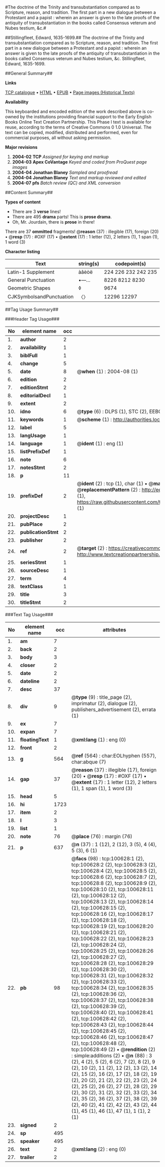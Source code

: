 #The doctrine of the Trinity and transubstantiation compared as to Scripture, reason, and tradition. The first part in a new dialogue between a Protestant and a papist : wherein an answer is given to the late proofs of the antiquity of transubstantiation in the books called Consensus veterum and Nubes testium, &c.#

##Stillingfleet, Edward, 1635-1699.##
The doctrine of the Trinity and transubstantiation compared as to Scripture, reason, and tradition. The first part in a new dialogue between a Protestant and a papist : wherein an answer is given to the late proofs of the antiquity of transubstantiation in the books called Consensus veterum and Nubes testium, &c.
Stillingfleet, Edward, 1635-1699.

##General Summary##

**Links**

[TCP catalogue](http://www.ota.ox.ac.uk/tcp/)  • 
[HTML](http://tei.it.ox.ac.uk/tcp/Texts-HTML/free/A61/A61550.html)  • 
[EPUB](http://tei.it.ox.ac.uk/tcp/Texts-EPUB/free/A61/A61550.epub) • 
[Page images (Historical Texts)](https://data.historicaltexts.jisc.ac.uk/view?pubId=eebo-13589094e&pageId=eebo-13589094e-100628-1)

**Availability**

This keyboarded and encoded edition of the
	       work described above is co-owned by the institutions
	       providing financial support to the Early English Books
	       Online Text Creation Partnership. This Phase I text is
	       available for reuse, according to the terms of Creative
	       Commons 0 1.0 Universal. The text can be copied,
	       modified, distributed and performed, even for
	       commercial purposes, all without asking permission.

**Major revisions**

1. __2004-02__ __TCP__ *Assigned for keying and markup*
1. __2004-03__ __Apex CoVantage__ *Keyed and coded from ProQuest page images*
1. __2004-04__ __Jonathan Blaney__ *Sampled and proofread*
1. __2004-04__ __Jonathan Blaney__ *Text and markup reviewed and edited*
1. __2004-07__ __pfs__ *Batch review (QC) and XML conversion*

##Content Summary##

**Types of content**

  * There are 3 **verse** lines!
  * There are 495 **drama** parts! This is **prose drama**.
  * Oh, Mr. Jourdain, there is **prose** in there!

There are 37 **ommitted** fragments! 
 @__reason__ (37) : illegible (17), foreign (20)  •  @__resp__ (17) : #OXF (17)  •  @__extent__ (17) : 1 letter (12), 2 letters (1), 1 span (1), 1 word (3)

**Character listing**


|Text|string(s)|codepoint(s)|
|---|---|---|
|Latin-1 Supplement|àâèòë|224 226 232 242 235|
|General Punctuation|•—…|8226 8212 8230|
|Geometric Shapes|◊|9674|
|CJKSymbolsandPunctuation|〈〉|12296 12297|

##Tag Usage Summary##

###Header Tag Usage###

|No|element name|occ|attributes|
|---|---|---|---|
|1.|__author__|2||
|2.|__availability__|1||
|3.|__biblFull__|1||
|4.|__change__|5||
|5.|__date__|8| @__when__ (1) : 2004-08 (1)|
|6.|__edition__|2||
|7.|__editionStmt__|2||
|8.|__editorialDecl__|1||
|9.|__extent__|2||
|10.|__idno__|6| @__type__ (6) : DLPS (1), STC (2), EEBO-CITATION (1), OCLC (1), VID (1)|
|11.|__keywords__|1| @__scheme__ (1) : http://authorities.loc.gov/ (1)|
|12.|__label__|5||
|13.|__langUsage__|1||
|14.|__language__|1| @__ident__ (1) : eng (1)|
|15.|__listPrefixDef__|1||
|16.|__note__|6||
|17.|__notesStmt__|2||
|18.|__p__|11||
|19.|__prefixDef__|2| @__ident__ (2) : tcp (1), char (1)  •  @__matchPattern__ (2) : ([0-9\-]+):([0-9IVX]+) (1), (.+) (1)  •  @__replacementPattern__ (2) : http://eebo.chadwyck.com/downloadtiff?vid=$1&page=$2 (1), https://raw.githubusercontent.com/textcreationpartnership/Texts/master/tcpchars.xml#$1 (1)|
|20.|__projectDesc__|1||
|21.|__pubPlace__|2||
|22.|__publicationStmt__|2||
|23.|__publisher__|2||
|24.|__ref__|2| @__target__ (2) : https://creativecommons.org/publicdomain/zero/1.0/ (1), http://www.textcreationpartnership.org/docs/. (1)|
|25.|__seriesStmt__|1||
|26.|__sourceDesc__|1||
|27.|__term__|4||
|28.|__textClass__|1||
|29.|__title__|3||
|30.|__titleStmt__|2||


###Text Tag Usage###

|No|element name|occ|attributes|
|---|---|---|---|
|1.|__am__|7||
|2.|__back__|2||
|3.|__body__|3||
|4.|__closer__|2||
|5.|__date__|2||
|6.|__dateline__|2||
|7.|__desc__|37||
|8.|__div__|9| @__type__ (9) : title_page (2), imprimatur (2), dialogue (2), publishers_advertisement (2), errata (1)|
|9.|__ex__|7||
|10.|__expan__|7||
|11.|__floatingText__|1| @__xml:lang__ (1) : eng (0)|
|12.|__front__|2||
|13.|__g__|564| @__ref__ (564) : char:EOLhyphen (557), char:abque (7)|
|14.|__gap__|37| @__reason__ (37) : illegible (17), foreign (20)  •  @__resp__ (17) : #OXF (17)  •  @__extent__ (17) : 1 letter (12), 2 letters (1), 1 span (1), 1 word (3)|
|15.|__head__|5||
|16.|__hi__|1723||
|17.|__item__|2||
|18.|__l__|3||
|19.|__list__|1||
|20.|__note__|76| @__place__ (76) : margin (76)|
|21.|__p__|637| @__n__ (37) : 1 (12), 2 (12), 3 (5), 4 (4), 5 (3), 6 (1)|
|22.|__pb__|98| @__facs__ (98) : tcp:100628:1 (2), tcp:100628:2 (2), tcp:100628:3 (2), tcp:100628:4 (2), tcp:100628:5 (2), tcp:100628:6 (2), tcp:100628:7 (2), tcp:100628:8 (2), tcp:100628:9 (2), tcp:100628:10 (2), tcp:100628:11 (2), tcp:100628:12 (2), tcp:100628:13 (2), tcp:100628:14 (2), tcp:100628:15 (2), tcp:100628:16 (2), tcp:100628:17 (2), tcp:100628:18 (2), tcp:100628:19 (2), tcp:100628:20 (2), tcp:100628:21 (2), tcp:100628:22 (2), tcp:100628:23 (2), tcp:100628:24 (2), tcp:100628:25 (2), tcp:100628:26 (2), tcp:100628:27 (2), tcp:100628:28 (2), tcp:100628:29 (2), tcp:100628:30 (2), tcp:100628:31 (2), tcp:100628:32 (2), tcp:100628:33 (2), tcp:100628:34 (2), tcp:100628:35 (2), tcp:100628:36 (2), tcp:100628:37 (2), tcp:100628:38 (2), tcp:100628:39 (2), tcp:100628:40 (2), tcp:100628:41 (2), tcp:100628:42 (2), tcp:100628:43 (2), tcp:100628:44 (2), tcp:100628:45 (2), tcp:100628:46 (2), tcp:100628:47 (2), tcp:100628:48 (2), tcp:100628:49 (2)  •  @__rendition__ (2) : simple:additions (2)  •  @__n__ (88) : 3 (2), 4 (2), 5 (2), 6 (2), 7 (2), 8 (2), 9 (2), 10 (2), 11 (2), 12 (2), 13 (2), 14 (2), 15 (2), 16 (2), 17 (2), 18 (2), 19 (2), 20 (2), 21 (2), 22 (2), 23 (2), 24 (2), 25 (2), 26 (2), 27 (2), 28 (2), 29 (2), 30 (2), 31 (2), 32 (2), 33 (2), 34 (2), 35 (2), 36 (2), 37 (2), 38 (2), 39 (2), 40 (2), 41 (2), 42 (2), 43 (2), 44 (1), 45 (1), 46 (1), 47 (1), 1 (1), 2 (1)|
|23.|__signed__|2||
|24.|__sp__|495||
|25.|__speaker__|495||
|26.|__text__|2| @__xml:lang__ (2) : eng (0)|
|27.|__trailer__|2||
